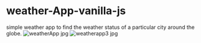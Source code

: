 # weather-App-vanilla-js

simple weather app to find the weather status of a particular city around the globe.
![weatherApp jpg](https://github.com/neemadeshwal/weather-App-vanilla-js/assets/132614613/d0561a7b-ba5a-4f63-9444-445f305d20ee)
![weatherapp3 jpg](https://github.com/neemadeshwal/weather-App-vanilla-js/assets/132614613/73e6b9c7-9858-4545-8ec1-6196810fb07e)

